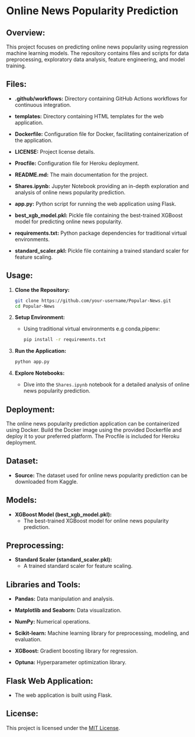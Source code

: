 # Online News Popularity Prediction

## Overview:

This project focuses on predicting online news popularity using regression machine learning models. The repository contains files and scripts for data preprocessing, exploratory data analysis, feature engineering, and model training.

## Files:

- **.github/workflows:** Directory containing GitHub Actions workflows for continuous integration.

- **templates:** Directory containing HTML templates for the web application.

- **Dockerfile:** Configuration file for Docker, facilitating containerization of the application.

- **LICENSE:** Project license details.

- **Procfile:** Configuration file for Heroku deployment.

- **README.md:** The main documentation for the project.

- **Shares.ipynb:** Jupyter Notebook providing an in-depth exploration and analysis of online news popularity prediction.

- **app.py:** Python script for running the web application using Flask.

- **best_xgb_model.pkl:** Pickle file containing the best-trained XGBoost model for predicting online news popularity.

- **requirements.txt:** Python package dependencies for traditional virtual environments.

- **standard_scaler.pkl:** Pickle file containing a trained standard scaler for feature scaling.

## Usage:

1. **Clone the Repository:**
   ```bash
   git clone https://github.com/your-username/Popular-News.git
   cd Popular-News
   ```

2. **Setup Environment:**
   - Using traditional virtual environments e.g conda,pipenv:
     ```bash
     pip install -r requirements.txt
     ```

3. **Run the Application:**
   ```bash
   python app.py
   ```

4. **Explore Notebooks:**
   - Dive into the `Shares.ipynb` notebook for a detailed analysis of online news popularity prediction.

## Deployment:

The online news popularity prediction application can be containerized using Docker. Build the Docker image using the provided Dockerfile and deploy it to your preferred platform. The Procfile is included for Heroku deployment.

## Dataset:

- **Source:** The dataset used for online news popularity prediction can be downloaded from Kaggle.

## Models:

- **XGBoost Model (best_xgb_model.pkl):**
  - The best-trained XGBoost model for online news popularity prediction.

## Preprocessing:

- **Standard Scaler (standard_scaler.pkl):**
  - A trained standard scaler for feature scaling.

## Libraries and Tools:

- **Pandas:** Data manipulation and analysis.

- **Matplotlib and Seaborn:** Data visualization.

- **NumPy:** Numerical operations.

- **Scikit-learn:** Machine learning library for preprocessing, modeling, and evaluation.

- **XGBoost:** Gradient boosting library for regression.

- **Optuna:** Hyperparameter optimization library.

## Flask Web Application:

- The web application is built using Flask.

## License:

This project is licensed under the [MIT License](LICENSE).
